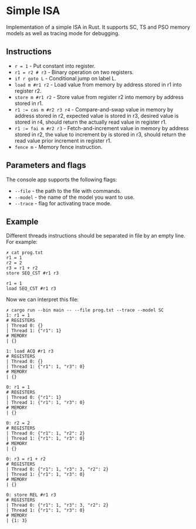 # Simple ISA
Implementation of a simple ISA in Rust. It supports SC, TS and PSO memory models as well as tracing mode for debugging.

## Instructions 
- `r = 1` - Put constant into register.
- `r1 = r2 # r3` - Binary operation on two registers.
- `if r goto L` - Conditional jump on label L.
- `load m #r1 r2` - Load value from memory by address stored in r1 into register r2.
- `store m #r1 r2` - Store value from register r2 into memory by address stored in r1.
- `r1 := cas m #r2 r3 r4` - Compare-and-swap value in memory by address stored in r2, expected value is stored in r3, desired value is stored in r4, should return the actually read value in register r1.
- `r1 := fai m #r2 r3` - Fetch-and-increment value in memory by address stored in r2, the value to increment by is stored in r3, should return the read value prior increment in register r1.
- `fence m` - Memory fence instruction.

## Parameters and flags
The console app supports the following flags:

- `--file` - the path to the file with commands.
- `--model` - the name of the model you want to use.
- `--trace` - flag for activating trace mode.

## Example
Different threads instructions should be separated in file by an empty line. For example:
```
✗ cat prog.txt
r1 = 1
r2 = 2
r3 = r1 + r2
store SEQ_CST #r1 r3

r1 = 1
load SEQ_CST #r1 r3
```
Now we can interpret this file:
```
✗ cargo run --bin main -- --file prog.txt --trace --model SC
1: r1 = 1
# REGISTERS
| Thread 0: {}
| Thread 1: {"r1": 1}
# MEMORY
| {}

1: load ACQ #r1 r3
# REGISTERS
| Thread 0: {}
| Thread 1: {"r1": 1, "r3": 0}
# MEMORY
| {}

0: r1 = 1
# REGISTERS
| Thread 0: {"r1": 1}
| Thread 1: {"r1": 1, "r3": 0}
# MEMORY
| {}

0: r2 = 2
# REGISTERS
| Thread 0: {"r1": 1, "r2": 2}
| Thread 1: {"r1": 1, "r3": 0}
# MEMORY
| {}

0: r3 = r1 + r2
# REGISTERS
| Thread 0: {"r1": 1, "r3": 3, "r2": 2}
| Thread 1: {"r1": 1, "r3": 0}
# MEMORY
| {}

0: store REL #r1 r3
# REGISTERS
| Thread 0: {"r1": 1, "r3": 3, "r2": 2}
| Thread 1: {"r1": 1, "r3": 0}
# MEMORY
| {1: 3}
```